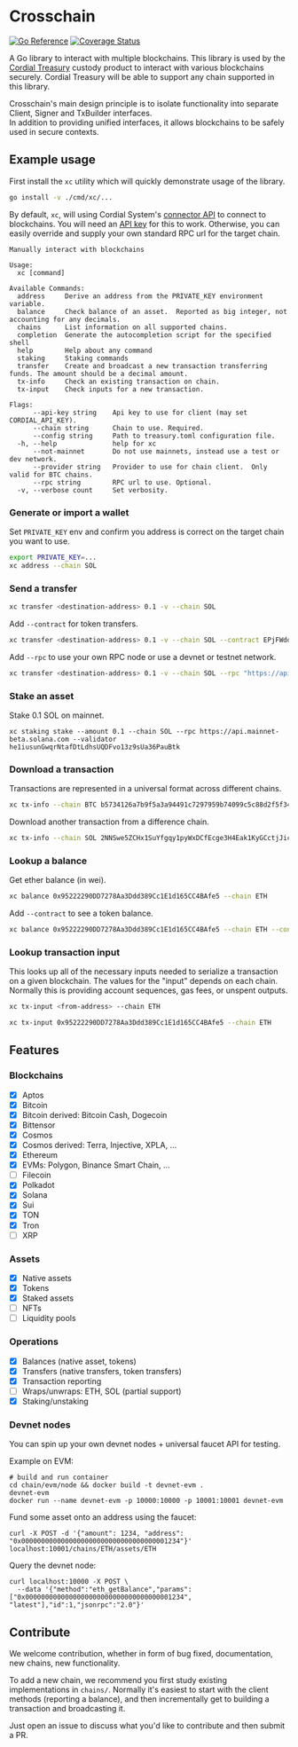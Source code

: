 # Crosschain

[![Go Reference](https://pkg.go.dev/badge/github.com/cordialsys/crosschain.svg)](https://pkg.go.dev/github.com/cordialsys/crosschain)
[![Coverage Status](https://coveralls.io/repos/github/cordialsys/crosschain/badge.svg?branch=main)](https://coveralls.io/github/cordialsys/crosschain?branch=main)

A Go library to interact with multiple blockchains. This library is used by the [Cordial Treasury](https://cordialsystems.com/) custody product to interact with various blockchains securely.
Cordial Treasury will be able to support any chain supported in this library.

Crosschain's main design principle is to isolate functionality into separate Client, Signer and TxBuilder interfaces.  
In addition to providing unified interfaces, it allows blockchains to be safely used in secure contexts.

## Example usage

First install the `xc` utility which will quickly demonstrate usage of the library.

```bash
go install -v ./cmd/xc/...
```

By default, `xc`, will using Cordial System's [connector API](https://docs.cordialapis.com/docs/connector) to connect to blockchains.
You will need an [API key](https://docs.cordialsystems.com/guides/authentication/api)
for this to work. Otherwise, you can easily override and supply your own standard RPC url for the target chain.

```
Manually interact with blockchains

Usage:
  xc [command]

Available Commands:
  address     Derive an address from the PRIVATE_KEY environment variable.
  balance     Check balance of an asset.  Reported as big integer, not accounting for any decimals.
  chains      List information on all supported chains.
  completion  Generate the autocompletion script for the specified shell
  help        Help about any command
  staking     Staking commands
  transfer    Create and broadcast a new transaction transferring funds. The amount should be a decimal amount.
  tx-info     Check an existing transaction on chain.
  tx-input    Check inputs for a new transaction.

Flags:
      --api-key string    Api key to use for client (may set CORDIAL_API_KEY).
      --chain string      Chain to use. Required.
      --config string     Path to treasury.toml configuration file.
  -h, --help              help for xc
      --not-mainnet       Do not use mainnets, instead use a test or dev network.
      --provider string   Provider to use for chain client.  Only valid for BTC chains.
      --rpc string        RPC url to use. Optional.
  -v, --verbose count     Set verbosity.
```

### Generate or import a wallet

Set `PRIVATE_KEY` env and confirm you address is correct on the target chain you want to use.

```bash
export PRIVATE_KEY=...
xc address --chain SOL
```

### Send a transfer

```bash
xc transfer <destination-address> 0.1 -v --chain SOL
```

Add `--contract` for token transfers.

```bash
xc transfer <destination-address> 0.1 -v --chain SOL --contract EPjFWdd5AufqSSqeM2qN1xzybapC8G4wEGGkZwyTDt1v --decimals 6
```

Add `--rpc` to use your own RPC node or use a devnet or testnet network.

```bash
xc transfer <destination-address> 0.1 -v --chain SOL --rpc "https://api.devnet.solana.com"
```

### Stake an asset

Stake 0.1 SOL on mainnet.

```
xc staking stake --amount 0.1 --chain SOL --rpc https://api.mainnet-beta.solana.com --validator he1iusunGwqrNtafDtLdhsUQDFvo13z9sUa36PauBtk
```

### Download a transaction

Transactions are represented in a universal format across different chains.

```bash
xc tx-info --chain BTC b5734126a7b9f5a3a94491c7297959b74099c5c88d2f5f34ea3cb432abdf9c5e
```

Download another transaction from a difference chain.

```bash
xc tx-info --chain SOL 2NNSwe5ZCHx1SuYfgqy1pyWxDCfEcge3H4Eak1KyGCctjJictYtkQ4FFRH7CMJHM1W55FnyBmtKrxdZzkkThkjVL
```

### Lookup a balance

Get ether balance (in wei).

```bash
xc balance 0x95222290DD7278Aa3Ddd389Cc1E1d165CC4BAfe5 --chain ETH
```

Add `--contract` to see a token balance.

```bash
xc balance 0x95222290DD7278Aa3Ddd389Cc1E1d165CC4BAfe5 --chain ETH --contract 0xa0b86991c6218b36c1d19d4a2e9eb0ce3606eb48
```

### Lookup transaction input

This looks up all of the necessary inputs needed to serialize a transaction on a given blockchain. The values for the "input"
depends on each chain. Normally this is providing account sequences, gas fees, or unspent outputs.

```bash
xc tx-input <from-address> --chain ETH
```

```bash
xc tx-input 0x95222290DD7278Aa3Ddd389Cc1E1d165CC4BAfe5 --chain ETH
```

## Features

### Blockchains

- [x] Aptos
- [x] Bitcoin
- [x] Bitcoin derived: Bitcoin Cash, Dogecoin
- [x] Bittensor
- [x] Cosmos
- [x] Cosmos derived: Terra, Injective, XPLA, ...
- [x] Ethereum
- [x] EVMs: Polygon, Binance Smart Chain, ...
- [ ] Filecoin
- [x] Polkadot
- [x] Solana
- [x] Sui
- [x] TON
- [x] Tron
- [ ] XRP

### Assets

- [x] Native assets
- [x] Tokens
- [x] Staked assets
- [ ] NFTs
- [ ] Liquidity pools

### Operations

- [x] Balances (native asset, tokens)
- [x] Transfers (native transfers, token transfers)
- [x] Transaction reporting
- [ ] Wraps/unwraps: ETH, SOL (partial support)
- [x] Staking/unstaking

### Devnet nodes

You can spin up your own devnet nodes + universal faucet API for testing.

Example on EVM:

```
# build and run container
cd chain/evm/node && docker build -t devnet-evm .
devnet-evm
docker run --name devnet-evm -p 10000:10000 -p 10001:10001 devnet-evm
```

Fund some asset onto an address using the faucet:

```
curl -X POST -d '{"amount": 1234, "address": "0x0000000000000000000000000000000000001234"}' localhost:10001/chains/ETH/assets/ETH
```

Query the devnet node:

```
curl localhost:10000 -X POST \
  --data '{"method":"eth_getBalance","params":["0x0000000000000000000000000000000000001234", "latest"],"id":1,"jsonrpc":"2.0"}'
```

## Contribute

We welcome contribution, whether in form of bug fixed, documentation, new chains, new functionality.

To add a new chain, we recommend you first study existing implementations in `chains/`.
Normally it's easiest to start with the client methods (reporting a balance), and then incrementally get to building a transaction and broadcasting it.

Just open an issue to discuss what you'd like to contribute and then submit a PR.
